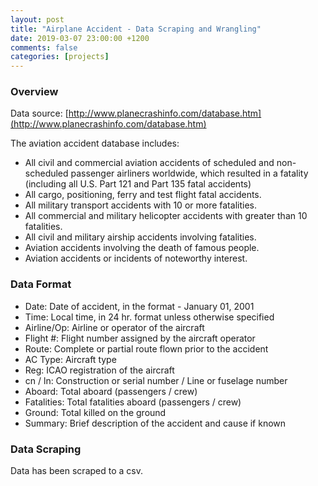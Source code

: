 ```yaml
---
layout: post
title: "Airplane Accident - Data Scraping and Wrangling"
date: 2019-03-07 23:00:00 +1200
comments: false
categories: [projects]
---
```


### Overview

Data source: [http://www.planecrashinfo.com/database.htm](http://www.planecrashinfo.com/database.htm)

The aviation accident database includes: 

* All civil and commercial aviation accidents of scheduled and non-scheduled passenger airliners worldwide, which resulted in a fatality (including all U.S. Part 121 and Part 135 fatal accidents)
* All cargo, positioning, ferry and test flight fatal accidents. 
* All military transport accidents with 10 or more fatalities.
* All commercial and military helicopter accidents with greater than 10 fatalities.
* All civil and military airship accidents involving fatalities.
* Aviation accidents involving the death of famous people. 
* Aviation accidents or incidents of noteworthy interest.

### Data Format

* Date:	 Date of accident,  in the format - January 01, 2001
* Time:	 Local time, in 24 hr. format unless otherwise specified
* Airline/Op:	 Airline or operator of the aircraft
* Flight #:	 Flight number assigned by the aircraft operator
* Route:	 Complete or partial route flown prior to the accident
* AC Type:	 Aircraft type
* Reg:	 ICAO registration of the aircraft
* cn / ln:	 Construction or serial number / Line or fuselage number
* Aboard:	 Total aboard (passengers / crew)
* Fatalities:	 Total fatalities aboard (passengers / crew)
* Ground:	 Total killed on the ground
* Summary:	 Brief description of the accident and cause if known

### Data Scraping

Data has been scraped to a csv.